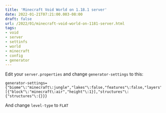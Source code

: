 ```yaml
---
title: 'Minecraft Void World on 1.18.1 server'
date: 2022-01-21T07:21:00.003-08:00
draft: false
url: /2022/01/minecraft-void-world-on-1181-server.html
tags: 
- void
- server
- settinfs
- world
- minecraft
- config
- generator
---
```


Edit your `server.properties` and change `generator-settings` to this:

```
generator-settings={"biome"\:"minecraft\:jungle","lakes"\:false,"features"\:false,"layers"\:[{"block"\:"minecraft\:air","height"\:1}],"structures"\:{"structures"\:{}}}
```

And change `level-type` to `FLAT`